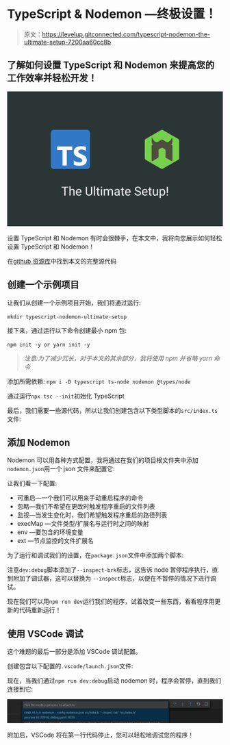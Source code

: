 # TypeScript & Nodemon —终极设置！

> 原文：<https://levelup.gitconnected.com/typescript-nodemon-the-ultimate-setup-7200aa60cc8b>

## 了解如何设置 TypeScript 和 Nodemon 来提高您的工作效率并轻松开发！

![](img/9dedf4380830b759a0a6396c844e9085.png)

设置 TypeScript 和 Nodemon 有时会很棘手，在本文中，我将向您展示如何轻松设置 TypeScript 和 Nodemon！

在[github 资源库](https://github.com/talohana/typescript-nodemon-ultimate-setup)中找到本文的完整源代码

## 创建一个示例项目

让我们从创建一个示例项目开始，我们将通过运行:

`mkdir typescript-nodemon-ultimate-setup`

接下来，通过运行以下命令创建最小 npm 包:

`npm init -y or yarn init -y`

> *注意:为了减少冗长，对于本文的其余部分，我将使用 npm 并省略 yarn 命令*

添加所需依赖:
`npm i -D typescript ts-node nodemon @types/node`

通过运行`npx tsc --init`初始化 TypeScript

最后，我们需要一些源代码，所以让我们创建包含以下类型脚本的`src/index.ts`文件:

## 添加 Nodemon

Nodemon 可以用各种方式配置，我将通过在我们的项目根文件夹中添加`nodemon.json`用一个 json 文件来配置它:

让我们看一下配置:

*   可重启—一个我们可以用来手动重启程序的命令
*   忽略—我们不希望在更改时触发程序重启的文件列表
*   监视—当发生变化时，我们希望触发程序重启的路径列表
*   execMap —文件类型/扩展名与运行时之间的映射
*   env —要包含的环境变量
*   ext —节点监控的文件扩展名

为了运行和调试我们的设置，在`package.json`文件中添加两个脚本:

注意`dev:debug`脚本添加了`--inspect-brk`标志，这告诉 node 暂停程序执行，直到附加了调试器，这可以替换为
`--inspect`标志，以便在不暂停的情况下进行调试。

现在我们可以用`npm run dev`运行我们的程序，试着改变一些东西，看看程序用更新的代码重新运行！

## 使用 VSCode 调试

这个难题的最后一部分是添加 VSCode 调试配置。

创建包含以下配置的`.vscode/launch.json`文件:

现在，当我们通过`npm run dev:debug`启动 nodemon 时，程序会暂停，直到我们连接到它:

![](img/ad060e9eae7aecd73859296f8fd6f375.png)

附加后，VSCode 将在第一行代码停止，您可以轻松地调试您的程序！